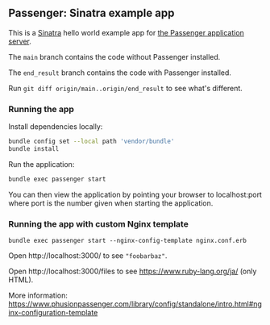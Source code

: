 ## Passenger: Sinatra example app

This is a [Sinatra](http://www.sinatrarb.com/) hello world example app for [the Passenger application server](https://www.phusionpassenger.com/).

The `main` branch contains the code without Passenger installed.

The `end_result` branch contains the code with Passenger installed.

Run `git diff origin/main..origin/end_result` to see what's different.

### Running the app

Install dependencies locally:

```bash
bundle config set --local path 'vendor/bundle'
bundle install
```

Run the application:

```bash
bundle exec passenger start
```

You can then view the application by pointing your browser to localhost:port where port is the number given when starting the application.

### Running the app with custom Nginx template

```console
bundle exec passenger start --nginx-config-template nginx.conf.erb
```

Open http://localhost:3000/ to see `"foobarbaz"`.

Open http://localhost:3000/files to see https://www.ruby-lang.org/ja/ (only HTML).

More information: https://www.phusionpassenger.com/library/config/standalone/intro.html#nginx-configuration-template
